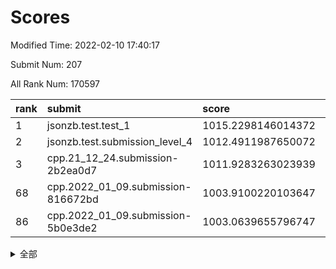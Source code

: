 # Scores

Modified Time: 2022-02-10 17:40:17

Submit Num: 207

All Rank Num: 170597

| rank |               submit               |       score        |       sigma        | pk_num |
| :--- | :--------------------------------- | :----------------- | :----------------- | :----- |
| 1    | jsonzb.test.test_1                 | 1015.2298146014372 | 0.878160087181332  | 3294   |
| 2    | jsonzb.test.submission_level_4     | 1012.4911987650072 | 0.8049626351911812 | 3294   |
| 3    | cpp.21_12_24.submission-2b2ea0d7   | 1011.9283263023939 | 0.8103830964158548 | 3299   |
| 68   | cpp.2022_01_09.submission-816672bd | 1003.9100220103647 | 0.7118198024473573 | 3297   |
| 86   | cpp.2022_01_09.submission-5b0e3de2 | 1003.0639655796747 | 0.7244765220484672 | 3296   |


<details>
<summary>全部</summary>

| rank |                 submit                 |       score        |       sigma        | pk_num |
| :--- | :------------------------------------- | :----------------- | :----------------- | :----- |
| 1    | jsonzb.test.test_1                     | 1015.2298146014372 | 0.878160087181332  | 3294   |
| 2    | jsonzb.test.submission_level_4         | 1012.4911987650072 | 0.8049626351911812 | 3294   |
| 3    | cpp.21_12_24.submission-2b2ea0d7       | 1011.9283263023939 | 0.8103830964158548 | 3299   |
| 4    | gobigger.level_3.submission_level_3_10 | 1011.6476467778573 | 0.7739682796300339 | 3300   |
| 5    | gobigger.level_3.submission_level_3_42 | 1011.4269133123223 | 0.7606840354557727 | 3299   |
| 6    | gobigger.level_3.submission_level_3_12 | 1011.2326314452592 | 0.7763935161010767 | 3296   |
| 7    | gobigger.level_3.submission_level_3_28 | 1011.229023890589  | 0.7677681636565438 | 3294   |
| 8    | gobigger.level_3.submission_level_3_48 | 1011.1991437458313 | 0.7831692568522711 | 3299   |
| 9    | gobigger.level_3.submission_level_3_46 | 1011.1286858953963 | 0.7754532053464056 | 3296   |
| 10   | gobigger.level_3.submission_level_3_31 | 1011.1243668835157 | 0.7785797787561689 | 3297   |
| 11   | gobigger.level_3.submission_level_3_8  | 1011.0188996921066 | 0.7724941839121879 | 3298   |
| 12   | gobigger.level_3.submission_level_3_43 | 1010.9103251589595 | 0.7529808190509311 | 3297   |
| 13   | gobigger.level_3.submission_level_3_36 | 1010.7963915160656 | 0.7686730111793655 | 3300   |
| 14   | gobigger.level_3.submission_level_3_4  | 1010.7351549378772 | 0.7471926152766498 | 3298   |
| 15   | gobigger.level_3.submission_level_3_7  | 1010.6726039455198 | 0.7630186684000558 | 3299   |
| 16   | gobigger.level_3.submission_level_3_34 | 1010.5941711103623 | 0.7443237728000098 | 3300   |
| 17   | gobigger.level_3.submission_level_3_39 | 1010.5136898753675 | 0.7496132463168773 | 3297   |
| 18   | gobigger.level_3.submission_level_3_11 | 1010.4978555046222 | 0.7492556565839603 | 3300   |
| 19   | gobigger.level_3.submission_level_3_17 | 1010.4579323452386 | 0.7678590819688441 | 3294   |
| 20   | gobigger.level_3.submission_level_3_23 | 1010.4550296818626 | 0.7628558920072478 | 3297   |
| 21   | gobigger.level_3.submission_level_3_9  | 1010.4477612775325 | 0.774091429645888  | 3295   |
| 22   | gobigger.level_3.submission_level_3_47 | 1010.3917682154346 | 0.7663847964893117 | 3296   |
| 23   | gobigger.level_3.submission_level_3_1  | 1010.3882259796837 | 0.760363559610837  | 3296   |
| 24   | gobigger.level_3.submission_level_3_40 | 1010.3162739158627 | 0.7703250706756902 | 3295   |
| 25   | gobigger.level_3.submission_level_3_6  | 1010.3092106923758 | 0.7433139302511699 | 3302   |
| 26   | gobigger.level_3.submission_level_3_0  | 1010.2648030612854 | 0.7489573637631504 | 3299   |
| 27   | gobigger.level_3.submission_level_3_22 | 1010.1745833006006 | 0.7400644897915788 | 3293   |
| 28   | gobigger.level_3.submission_level_3_13 | 1010.0497706200171 | 0.7436870094266399 | 3303   |
| 29   | gobigger.level_3.submission_level_3_18 | 1010.0259759726181 | 0.7665534814305257 | 3296   |
| 30   | gobigger.level_3.submission_level_3_29 | 1010.016429248324  | 0.757319108429887  | 3297   |
| 31   | gobigger.level_3.submission_level_3_27 | 1010.0110124646482 | 0.7419347615314608 | 3299   |
| 32   | gobigger.level_3.submission_level_3_45 | 1009.9344826521254 | 0.7511448313680212 | 3297   |
| 33   | gobigger.level_3.submission_level_3_20 | 1009.9229310745704 | 0.7587326739838548 | 3295   |
| 34   | gobigger.level_3.submission_level_3_26 | 1009.888473392811  | 0.7502653827073497 | 3299   |
| 35   | gobigger.level_3.submission_level_3_41 | 1009.7615349968529 | 0.7695455445317798 | 3296   |
| 36   | gobigger.level_3.submission_level_3_19 | 1009.6179467586007 | 0.7648014183524595 | 3299   |
| 37   | gobigger.level_3.submission_level_3_38 | 1009.5916562327163 | 0.7378246264612857 | 3301   |
| 38   | gobigger.level_3.submission_level_3_44 | 1009.558433991059  | 0.7566538891186854 | 3299   |
| 39   | gobigger.level_3.submission_level_3_5  | 1009.5551412332691 | 0.7576716517271528 | 3293   |
| 40   | gobigger.level_3.submission_level_3_25 | 1009.2713847546352 | 0.7609021984233084 | 3299   |
| 41   | gobigger.level_3.submission_level_3_15 | 1009.2525608121528 | 0.7525925218363999 | 3293   |
| 42   | gobigger.level_3.submission_level_3_24 | 1009.2087426813245 | 0.7334576409589081 | 3298   |
| 43   | gobigger.level_3.submission_level_3_16 | 1008.9832150658664 | 0.7431700316932306 | 3294   |
| 44   | gobigger.level_3.submission_level_3_35 | 1008.8838267590324 | 0.7443704642255081 | 3297   |
| 45   | gobigger.level_3.submission_level_3_37 | 1008.831124592197  | 0.7455926701759602 | 3294   |
| 46   | gobigger.level_3.submission_level_3_21 | 1008.7621324935553 | 0.7416740188447664 | 3297   |
| 47   | gobigger.level_3.submission_level_3_49 | 1008.6508737938167 | 0.7466351498263382 | 3296   |
| 48   | gobigger.level_3.submission_level_3_3  | 1008.6412628133351 | 0.7406335034677215 | 3298   |
| 49   | gobigger.level_3.submission_level_3_30 | 1008.6201915448462 | 0.7371264778279488 | 3296   |
| 50   | gobigger.level_3.submission_level_3_14 | 1008.3002058218683 | 0.7391447893504056 | 3296   |
| 51   | gobigger.level_3.submission_level_3_2  | 1008.2411202648304 | 0.7335719670510057 | 3296   |
| 52   | gobigger.level_3.submission_level_3_33 | 1007.8584689404632 | 0.7527364542929841 | 3298   |
| 53   | gobigger.level_3.submission_level_3_32 | 1007.7486844338811 | 0.741788365996559  | 3299   |
| 54   | gobigger.level_1.submission_level_1_21 | 1005.0808522496802 | 0.7260448577819425 | 3296   |
| 55   | gobigger.level_1.submission_level_1_6  | 1004.670745999317  | 0.7076480548385173 | 3295   |
| 56   | gobigger.level_1.submission_level_1_31 | 1004.4656857529983 | 0.7250474945228255 | 3298   |
| 57   | gobigger.level_1.submission_level_1_48 | 1004.3329071261527 | 0.723157980582838  | 3296   |
| 58   | gobigger.level_1.submission_level_1_10 | 1004.3309362331397 | 0.7336047194513072 | 3299   |
| 59   | gobigger.level_1.submission_level_1_13 | 1004.278702823688  | 0.7091853653238631 | 3295   |
| 60   | gobigger.level_1.submission_level_1_15 | 1004.2309799793261 | 0.7123171284119378 | 3296   |
| 61   | gobigger.level_1.submission_level_1_11 | 1004.1802646902202 | 0.7091311525450582 | 3289   |
| 62   | gobigger.level_1.submission_level_1_41 | 1004.1010291049859 | 0.723944993874959  | 3298   |
| 63   | gobigger.level_1.submission_level_1_16 | 1004.0339473666946 | 0.718728238529844  | 3298   |
| 64   | gobigger.level_1.submission_level_1_33 | 1003.9696007909757 | 0.7196293929210248 | 3298   |
| 65   | gobigger.level_1.submission_level_1_20 | 1003.9532630170759 | 0.7165617975495807 | 3297   |
| 66   | gobigger.level_1.submission_level_1_30 | 1003.9306854818312 | 0.7101636776305804 | 3296   |
| 67   | gobigger.level_1.submission_level_1_4  | 1003.915314365775  | 0.7243429389169698 | 3298   |
| 68   | cpp.2022_01_09.submission-816672bd     | 1003.9100220103647 | 0.7118198024473573 | 3297   |
| 69   | gobigger.level_1.submission_level_1_37 | 1003.907662755279  | 0.7171732596654273 | 3300   |
| 70   | gobigger.level_1.submission_level_1_1  | 1003.8662812454221 | 0.726011830385866  | 3298   |
| 71   | gobigger.level_1.submission_level_1_28 | 1003.7666344138923 | 0.731537171609821  | 3299   |
| 72   | gobigger.level_1.submission_level_1_0  | 1003.7470891474787 | 0.712384652783701  | 3296   |
| 73   | gobigger.level_1.submission_level_1_35 | 1003.6742085627121 | 0.7201146022951476 | 3298   |
| 74   | gobigger.level_1.submission_level_1_19 | 1003.6682624984949 | 0.7155649289213064 | 3294   |
| 75   | gobigger.level_1.submission_level_1_5  | 1003.5427861730055 | 0.7342429514649241 | 3291   |
| 76   | gobigger.level_1.submission_level_1_34 | 1003.500050539343  | 0.7315319312830703 | 3298   |
| 77   | gobigger.level_1.submission_level_1_17 | 1003.4520806391757 | 0.7268014907385639 | 3297   |
| 78   | gobigger.level_1.submission_level_1_32 | 1003.4310585343925 | 0.7163429146121514 | 3296   |
| 79   | gobigger.level_1.submission_level_1_29 | 1003.3754827906969 | 0.7160718429335121 | 3294   |
| 80   | gobigger.level_1.submission_level_1_44 | 1003.3434968766456 | 0.7180038409601271 | 3296   |
| 81   | gobigger.level_1.submission_level_1_43 | 1003.1823887411151 | 0.7097723312671984 | 3297   |
| 82   | gobigger.level_1.submission_level_1_39 | 1003.1760407870728 | 0.7170563482291443 | 3295   |
| 83   | gobigger.level_1.submission_level_1_18 | 1003.1557872504432 | 0.7128061832280879 | 3295   |
| 84   | gobigger.level_1.submission_level_1_26 | 1003.1388219274633 | 0.71932746769952   | 3298   |
| 85   | gobigger.level_1.submission_level_1_14 | 1003.1095382299661 | 0.7168682806250255 | 3296   |
| 86   | cpp.2022_01_09.submission-5b0e3de2     | 1003.0639655796747 | 0.7244765220484672 | 3296   |
| 87   | gobigger.level_1.submission_level_1_8  | 1003.0612584770846 | 0.7210754577097728 | 3302   |
| 88   | gobigger.level_1.submission_level_1_25 | 1003.0224780038627 | 0.7189027489817171 | 3288   |
| 89   | gobigger.level_1.submission_level_1_9  | 1003.0017514749854 | 0.71680268552893   | 3294   |
| 90   | gobigger.level_1.submission_level_1_7  | 1002.9433201503562 | 0.7065851546856893 | 3297   |
| 91   | gobigger.level_1.submission_level_1_36 | 1002.8790521135437 | 0.6983107139782089 | 3296   |
| 92   | gobigger.level_1.submission_level_1_22 | 1002.8410831074506 | 0.7076380182658769 | 3296   |
| 93   | gobigger.level_1.submission_level_1_3  | 1002.4954246000615 | 0.716315583353497  | 3294   |
| 94   | gobigger.level_1.submission_level_1_27 | 1002.439720635634  | 0.7203662652323094 | 3295   |
| 95   | gobigger.level_1.submission_level_1_40 | 1002.4100413972506 | 0.7215566177602603 | 3293   |
| 96   | gobigger.level_1.submission_level_1_42 | 1002.3807480412844 | 0.7195146375336053 | 3298   |
| 97   | gobigger.level_1.submission_level_1_23 | 1002.3633058200703 | 0.7136875591789427 | 3301   |
| 98   | gobigger.level_1.submission_level_1_47 | 1002.3549915025524 | 0.7076836115735169 | 3298   |
| 99   | gobigger.level_1.submission_level_1_38 | 1002.3489829124543 | 0.7148499058012201 | 3293   |
| 100  | gobigger.level_1.submission_level_1_46 | 1002.2917038187617 | 0.7122057424490258 | 3294   |
| 101  | gobigger.level_1.submission_level_1_49 | 1002.2568039145252 | 0.717982706421307  | 3297   |
| 102  | gobigger.level_1.submission_level_1_45 | 1002.1978149448682 | 0.7195278097777543 | 3296   |
| 103  | gobigger.level_1.submission_level_1_12 | 1002.0477891757444 | 0.7214486922429928 | 3295   |
| 104  | gobigger.level_1.submission_level_1_24 | 1001.9079392623034 | 0.7181878216835489 | 3293   |
| 105  | gobigger.level_1.submission_level_1_2  | 1001.5460027922632 | 0.7080645688955097 | 3298   |
| 106  | gobigger.random.submission_random_28   | 997.5466457628718  | 0.7004017370513622 | 3300   |
| 107  | gobigger.random.submission_random_16   | 997.3235668358896  | 0.7100838825310373 | 3294   |
| 108  | gobigger.random.submission_random_14   | 997.2833858322097  | 0.714435726589739  | 3296   |
| 109  | gobigger.random.submission_random_38   | 996.9791624750615  | 0.7106533389071844 | 3297   |
| 110  | gobigger.random.submission_random_48   | 996.9099383834558  | 0.7139526651409507 | 3297   |
| 111  | gobigger.random.submission_random_17   | 996.5445320678328  | 0.7095550075887093 | 3298   |
| 112  | gobigger.random.submission_random_1    | 996.5071453636103  | 0.7058468817565849 | 3293   |
| 113  | gobigger.random.submission_random_26   | 996.4742082440576  | 0.7177446871612133 | 3295   |
| 114  | gobigger.random.submission_random_40   | 996.4373261558045  | 0.7040359969921157 | 3295   |
| 115  | gobigger.random.submission_random_0    | 996.4362310008165  | 0.715585106118672  | 3297   |
| 116  | gobigger.random.submission_random_29   | 996.4096437917012  | 0.7179727265091893 | 3294   |
| 117  | gobigger.random.submission_random_34   | 996.347353880012   | 0.7035895670625735 | 3297   |
| 118  | gobigger.random.submission_random_36   | 996.3316412772081  | 0.7067444391738705 | 3294   |
| 119  | gobigger.random.submission_random_20   | 996.3171065488409  | 0.7066242434128693 | 3294   |
| 120  | gobigger.random.submission_random_24   | 996.2036569151161  | 0.714101253106623  | 3296   |
| 121  | gobigger.random.submission_random_37   | 996.1998394862669  | 0.7061484531864062 | 3294   |
| 122  | gobigger.random.submission_random_2    | 996.1710576479836  | 0.7086529525636935 | 3298   |
| 123  | gobigger.random.submission_random_7    | 996.0848990892574  | 0.7095819203354312 | 3297   |
| 124  | gobigger.random.submission_random_6    | 996.0847406708716  | 0.7011249476553578 | 3296   |
| 125  | gobigger.random.submission_random_21   | 996.0255857190866  | 0.7034533718831388 | 3301   |
| 126  | gobigger.random.submission_random_27   | 995.9921819579818  | 0.7022947720205929 | 3297   |
| 127  | gobigger.random.submission_random_47   | 995.9611203228754  | 0.7197464269403775 | 3290   |
| 128  | gobigger.random.submission_random_45   | 995.9530750170653  | 0.7005024605511077 | 3299   |
| 129  | gobigger.random.submission_random_11   | 995.8993462078384  | 0.7005598097455741 | 3296   |
| 130  | gobigger.random.submission_random_42   | 995.7496151684293  | 0.7107690756996213 | 3297   |
| 131  | gobigger.random.submission_random_46   | 995.7475128776341  | 0.7241889850997948 | 3301   |
| 132  | gobigger.random.submission_random_3    | 995.6044595794713  | 0.7079568989865064 | 3296   |
| 133  | gobigger.random.submission_random_22   | 995.6013811809709  | 0.718985836762872  | 3296   |
| 134  | gobigger.random.submission_random_4    | 995.504515574956   | 0.7071873615409175 | 3298   |
| 135  | gobigger.random.submission_random_19   | 995.4974505571525  | 0.7127957446796905 | 3298   |
| 136  | gobigger.random.submission_random_33   | 995.4712669474987  | 0.7182757015299014 | 3291   |
| 137  | gobigger.random.submission_random_30   | 995.4551170620963  | 0.7126677046443511 | 3297   |
| 138  | gobigger.random.submission_random_23   | 995.4484473702324  | 0.7148500010451978 | 3297   |
| 139  | gobigger.random.submission_random_39   | 995.392315754278   | 0.7042450085053893 | 3296   |
| 140  | gobigger.random.submission_random_10   | 995.3760232174134  | 0.7165657303695849 | 3299   |
| 141  | gobigger.random.submission_random_32   | 995.3222801382512  | 0.7107170972379812 | 3293   |
| 142  | gobigger.random.submission_random_49   | 995.2934130189822  | 0.7234420848676107 | 3295   |
| 143  | gobigger.random.submission_random_5    | 995.2804440009446  | 0.7117854569515094 | 3294   |
| 144  | gobigger.random.submission_random_25   | 995.269924791162   | 0.7191046987903155 | 3299   |
| 145  | gobigger.random.submission_random_13   | 995.2193329673642  | 0.7163997147204834 | 3301   |
| 146  | gobigger.random.submission_random_44   | 995.1431058863257  | 0.7102514235592156 | 3300   |
| 147  | gobigger.random.submission_random_18   | 995.0480163112304  | 0.7190567556586095 | 3292   |
| 148  | gobigger.random.submission_random_15   | 994.952003733573   | 0.7154535343454105 | 3296   |
| 149  | gobigger.random.submission_random_35   | 994.9255131774256  | 0.7172140444355833 | 3295   |
| 150  | gobigger.random.submission_random_9    | 994.9124591354031  | 0.7204401898394032 | 3300   |
| 151  | gobigger.random.submission_random_43   | 994.9120867451362  | 0.6956680325343972 | 3292   |
| 152  | gobigger.random.submission_random_12   | 994.7529500303383  | 0.7179950093628213 | 3299   |
| 153  | gobigger.random.submission_random_31   | 994.7367601037715  | 0.7047024047638426 | 3297   |
| 154  | gobigger.random.submission_random_41   | 994.5784854406703  | 0.7284023150726081 | 3299   |
| 155  | gobigger.random.submission_random_8    | 994.274737881619   | 0.7231306426628229 | 3295   |
| 156  | gobigger.level_2.submission_level_2_2  | 993.6689945457067  | 0.7289053213119806 | 3295   |
| 157  | gobigger.level_2.submission_level_2_29 | 993.5904386260625  | 0.736301670329855  | 3298   |
| 158  | gobigger.level_2.submission_level_2_43 | 993.4295749847249  | 0.7271534480668559 | 3297   |
| 159  | gobigger.level_2.submission_level_2_18 | 993.4139101357921  | 0.7375533866903812 | 3295   |
| 160  | gobigger.level_2.submission_level_2_23 | 993.3749136125026  | 0.7489584241121939 | 3293   |
| 161  | gobigger.level_2.submission_level_2_12 | 993.3253361145327  | 0.7136352575434739 | 3302   |
| 162  | gobigger.level_2.submission_level_2_30 | 993.1031162654184  | 0.7295838939473843 | 3295   |
| 163  | gobigger.level_2.submission_level_2_14 | 993.0723168653532  | 0.7434118279037077 | 3297   |
| 164  | gobigger.level_2.submission_level_2_8  | 992.8166751802058  | 0.7366708415030422 | 3296   |
| 165  | gobigger.level_2.submission_level_2_35 | 992.7488090374667  | 0.7389059750176572 | 3297   |
| 166  | gobigger.level_2.submission_level_2_44 | 992.7348271056484  | 0.7431923409191625 | 3293   |
| 167  | gobigger.level_2.submission_level_2_3  | 992.7202159787975  | 0.7242449714152946 | 3299   |
| 168  | gobigger.level_2.submission_level_2_6  | 992.679665953333   | 0.7365243407383828 | 3300   |
| 169  | gobigger.level_2.submission_level_2_0  | 992.5780669915861  | 0.7343524282975491 | 3299   |
| 170  | gobigger.level_2.submission_level_2_19 | 992.5729574552211  | 0.7399920063760578 | 3295   |
| 171  | gobigger.level_2.submission_level_2_27 | 992.5686909111906  | 0.7375252788006309 | 3295   |
| 172  | gobigger.level_2.submission_level_2_38 | 992.5385124912018  | 0.7274039004027889 | 3294   |
| 173  | gobigger.level_2.submission_level_2_7  | 992.513686296184   | 0.7316231755415628 | 3304   |
| 174  | gobigger.level_2.submission_level_2_45 | 992.4862891632303  | 0.7475694079493443 | 3297   |
| 175  | gobigger.level_2.submission_level_2_39 | 992.3780048765138  | 0.7501126715852661 | 3296   |
| 176  | gobigger.level_2.submission_level_2_49 | 992.3661254844891  | 0.7368623477097181 | 3296   |
| 177  | gobigger.level_2.submission_level_2_17 | 992.3582026685729  | 0.7488887535260221 | 3295   |
| 178  | gobigger.level_2.submission_level_2_48 | 992.2923044135194  | 0.7359290709266808 | 3301   |
| 179  | gobigger.level_2.submission_level_2_34 | 992.266363514274   | 0.7465668187216111 | 3298   |
| 180  | gobigger.level_2.submission_level_2_46 | 992.2190358505142  | 0.7563742737403559 | 3293   |
| 181  | gobigger.level_2.submission_level_2_1  | 992.2132808246691  | 0.7228817866756666 | 3301   |
| 182  | gobigger.level_2.submission_level_2_22 | 992.1983564282126  | 0.7398449129530693 | 3295   |
| 183  | gobigger.level_2.submission_level_2_26 | 992.1134220132384  | 0.73560085069238   | 3299   |
| 184  | gobigger.level_2.submission_level_2_15 | 992.052067421877   | 0.7454924164071954 | 3297   |
| 185  | gobigger.level_2.submission_level_2_31 | 992.0227610371592  | 0.7471120248221299 | 3300   |
| 186  | gobigger.level_2.submission_level_2_37 | 992.0215651377582  | 0.7357407109807557 | 3292   |
| 187  | gobigger.level_2.submission_level_2_16 | 991.9826223058498  | 0.744566647696443  | 3302   |
| 188  | gobigger.level_2.submission_level_2_4  | 991.9024231848078  | 0.7638577253975729 | 3296   |
| 189  | gobigger.level_2.submission_level_2_20 | 991.8787108762469  | 0.7485199284894235 | 3295   |
| 190  | gobigger.level_2.submission_level_2_11 | 991.7604847387869  | 0.7502334654599306 | 3297   |
| 191  | gobigger.level_2.submission_level_2_28 | 991.7541980843181  | 0.7381700366471474 | 3296   |
| 192  | gobigger.level_2.submission_level_2_21 | 991.5868575802235  | 0.741042109745297  | 3293   |
| 193  | gobigger.level_2.submission_level_2_24 | 991.571352597867   | 0.7303844906351126 | 3298   |
| 194  | gobigger.level_2.submission_level_2_42 | 991.5698168008472  | 0.7482575209383178 | 3294   |
| 195  | gobigger.level_2.submission_level_2_10 | 991.4354448468303  | 0.7488851001781194 | 3296   |
| 196  | gobigger.level_2.submission_level_2_33 | 991.4155241016401  | 0.7503780320420449 | 3299   |
| 197  | gobigger.level_2.submission_level_2_41 | 991.3824717358209  | 0.7554126630651053 | 3288   |
| 198  | gobigger.level_2.submission_level_2_9  | 991.347232675957   | 0.7487319134741364 | 3303   |
| 199  | gobigger.level_2.submission_level_2_32 | 991.1166426704522  | 0.7628726952076098 | 3300   |
| 200  | gobigger.level_2.submission_level_2_13 | 991.110264601686   | 0.7738324238649277 | 3295   |
| 201  | gobigger.level_2.submission_level_2_40 | 991.0790726999301  | 0.7359053952053399 | 3292   |
| 202  | gobigger.level_2.submission_level_2_5  | 991.0369888809903  | 0.7515995728226147 | 3298   |
| 203  | gobigger.level_2.submission_level_2_47 | 990.9497059509355  | 0.7451833124582727 | 3294   |
| 204  | gobigger.level_2.submission_level_2_36 | 990.6520320798782  | 0.7582276336980975 | 3292   |
| 205  | gobigger.level_2.submission_level_2_25 | 990.6071780245463  | 0.7294199889112286 | 3301   |
| 206  | gobigger.none.submission_none_1        | 978.3231557458147  | 1.2248045537307435 | 3293   |
| 207  | gobigger.none.submission_none_0        | 977.8409830244191  | 1.2584976728224544 | 3300   |

</details>